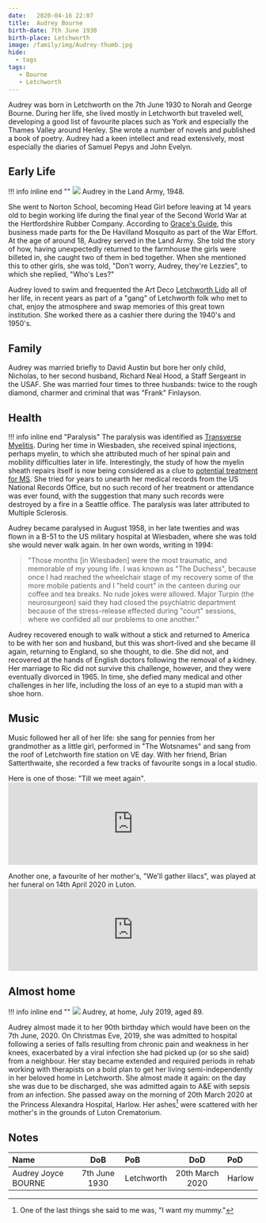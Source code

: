 ```yaml
---
date:   2020-04-16 22:07
title:  Audrey Bourne
birth-date: 7th June 1930
birth-place: Letchworth
image: /family/img/Audrey-thumb.jpg
hide:
  - tags
tags:
   - Bourne
   - Letchworth
---
```


Audrey was born in Letchworth on the 7th June 1930 to Norah and George Bourne. During her life, she lived mostly in Letchworth but traveled well, developing a good list of favourite places such as York and especially the Thames Valley around Henley. She wrote a number of novels and published a book of poetry. Audrey had a keen intellect and read extensively, most especially the diaries of Samuel Pepys and John Evelyn.

## Early Life

!!! info inline end ""
    ![](/family/img/Audrey-land-army.jpg)
    Audrey in the Land Army, 1948.

She went to Norton School, becoming Head Girl before leaving at 14 years old to begin working life during the final year of the Second World War at the Hertfordshire Rubber Company. According to [Grace's Guide](https://www.gracesguide.co.uk/Hertfordshire_Rubber_Co), this business made parts for the De Havilland Mosquito as part of the War Effort. At the age of around 18, Audrey served in the Land Army. She told the story of how, having unexpectedly returned to the farmhouse the girls were billeted in, she caught two of them in bed together. When she mentioned this to other girls, she was told, "Don't worry, Audrey, they're Lezzies", to which she replied, "Who's Les?"

Audrey loved to swim and frequented the Art Deco [Letchworth Lido](https://www.hertsmemories.org.uk/content/herts-history/towns-and-villages/letchworth_garden_city/letchworth_places/letchworth-lido) all of her life, in recent years as part of a "gang" of Letchworth folk who met to chat, enjoy the atmosphere and swap memories of this great town institution. She worked there as a cashier there during the 1940's and 1950's.

## Family
Audrey was married briefly to David Austin but bore her only child, Nicholas, to her second husband, Richard Neal Hood, a Staff Sergeant in the USAF. She was married four times to three husbands: twice to the rough diamond, charmer and criminal that was "Frank" Finlayson.

## Health

!!! info inline end "Paralysis"
    The paralysis was identified as [Transverse Myelitis](https://en.wikipedia.org/wiki/Transverse_myelitis). During her time in Wiesbaden, she received spinal injections, perhaps myelin, to which she attributed much of her spinal pain and mobility difficulties later in life. Interestingly, the study of how the myelin sheath repairs itself is now being considered as a clue to [potential treatment for MS](https://multiplesclerosisnewstoday.com/multiple-sclerosis-news/2015/09/07/new-study-unravels-myelin-repaired-may-suggest-new-ms-treatments/). She tried for years to unearth her medical records from the US National Records Office, but no such record of her treatment or attendance was ever found, with the suggestion that many such records were destroyed by a fire in a Seattle office. The paralysis was later attributed to Multiple Sclerosis.

Audrey became paralysed in August 1958, in her late twenties and was flown in a B-51 to the US military hospital at Wiesbaden, where she was told she would never walk again. In her own words, writing in 1994:

> "Those months [in Wiesbaden] were the most traumatic, and memorable of my young life. I was known as "The Duchess", because once I had reached the wheelchair stage of my recovery some of the more mobile patients and I "held court" in the canteen during our coffee and tea breaks. No rude jokes were allowed. Major Turpin (the neurosurgeon) said they had closed the psychiatric department because of the stress-release effected during "court" sessions, where we confided all our problems to one another."

Audrey recovered enough to walk without a stick and returned to America to be with her son and husband, but this was short-lived and she became ill again, returning to England, so she thought, to die. She did not, and recovered at the hands of English doctors following the removal of a kidney. Her marriage to Ric did not survive this challenge, however, and they were eventually divorced in 1965. In time, she defied many medical and other challenges in her life, including the loss of an eye to a stupid man with a shoe horn.

## Music
Music followed her all of her life: she sang for pennies from her grandmother as a little girl, performed in "The Wotsnames" and sang from the roof of Letchworth fire station on VE day. With her friend, Brian Satterthwaite, she recorded a few tracks of favourite songs in a local studio.

<p>Here is one of those: "Till we meet again". <iframe width="100%" height="166" scrolling="no" frameborder="no" allow="autoplay" src="https://w.soundcloud.com/player/?url=https%3A//api.soundcloud.com/tracks/787534222&color=%23444034&auto_play=false&hide_related=false&show_comments=true&show_user=true&show_reposts=false&show_teaser=true"></iframe></p>

<p>Another one, a favourite of her mother's, "We'll gather lilacs", was played at her funeral on 14th April 2020 in Luton. <iframe width="100%" height="166" scrolling="no" frameborder="no" allow="autoplay" src="https://w.soundcloud.com/player/?url=https%3A//api.soundcloud.com/tracks/787592308&color=%23746c64&auto_play=false&hide_related=false&show_comments=true&show_user=true&show_reposts=false&show_teaser=true"></iframe></p>

## Almost home
!!! info inline end ""
    ![](/family/img/Audrey-89.jpg)
    Audrey, at home, July 2019, aged 89.

Audrey almost made it to her 90th birthday which would have been on the 7th June, 2020. On Christmas Eve, 2019, she was admitted to hospital following a series of falls resulting from chronic pain and weakness in her knees, exacerbated by a viral infection she had picked up (or so she said) from a neighbour. Her stay became extended and required periods in rehab working with therapists on a bold plan to get her living semi-independently in her beloved home in Letchworth. She almost made it again: on the day she was due to be discharged, she was admitted again to A&E with sepsis from an infection. She passed away on the morning of 20th March 2020 at the Princess Alexandra Hospital, Harlow. Her ashes[^mummy] were scattered with her mother's in the grounds of Luton Crematorium.

[^mummy]: One of the last things she said to me was, "I want my mummy."

## Notes

Name|DoB|PoB|DoD|PoD
:---|:-:|:--|:-:|:--
Audrey Joyce BOURNE|7th June 1930|Letchworth|20th March 2020|Harlow